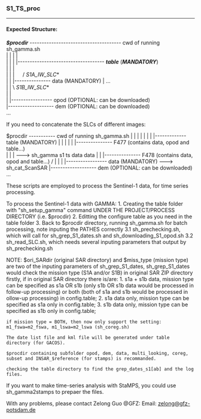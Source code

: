 ### S1_TS_proc ###
---------------------------------------------------------------------------------------------------
#### Expected Structure: ####

***$procdir*** -------------------------------------- cwd of running sh_gamma.sh  
\| \|  \| \|  
\| \| \| \|------------------------------------ ***table*** (***MANDATORY***)  
\| \| \|   
\| \| \| &emsp;	                          / *S1A_IW_SLC**  
\| \| \|--------------- data (MANDATORY) | ...  
\| \|				          \ *S1B_IW_SLC**  
\| \|  
\| \|----------------- opod (OPTIONAL: can be downloaded)  
\|------------------- dem (OPTIONAL: can be downloaded)  
  ...


If you need to concatenate the SLCs of different images:

$procdir ----------- cwd of running sh_gamma.sh
| | | |
| | | |------------- table (MANDATORY)
| | | 
| | |--------------- F477 (contains data, opod and table...) \
| | |  								---> sh_gamma s1 ts data data
| | |--------------- F478 (contains data, opod and table...) /
| | 
| |----------------- data (MANDATORY)                           ---> sh_cat_ScanSAR
|------------------- dem (OPTIONAL: can be downloaded)
  ...


These scripts are employed to process the Sentinel-1 data, for time series processing.

To process the Sentinel-1 data with GAMMA:
    1. Creating the table folder with "sh_setup_gamma" command UNDER THE PROJECT/PROCESS DIRECTORY (i.e. $procdir)
    2. Editting the configure table as you need in the table folder
    3. Back to $procdir directory, running sh_gamma.sh for batch processing, note inputing the PATHES correctly
        3.1 sh_prechecking.sh, which will call for sh_grep_S1_dates.sh and sh_downloading_S1_opod.sh
        3.2 sh_read_SLC.sh, which needs several inputing parameters that output by sh_prechecking.sh
	
NOTE: 
    $ori_SARdir (original SAR directory) and $miss_type (mission type) are two of the inputing parameters of sh_grep_S1_dates,  sh_grep_S1_dates would check the mission type (S1A and/or S1B) in original SAR ZIP directory firstly, if in original SAR directory there is/are:
        1. s1a + s1b data, mission type can be specified as s1a OR s1b (only s1b OR s1b data would be processed in follow-up processing) or both (both of s1a and s1b would be processed in ollow-up processing) in config.table;
        2. s1a data only, mission type can be specified as s1a only in config.table;
        3. s1b data only, mission type can be specified as s1b only in config.table;
        
    if mission type = BOTH, then now only support the setting: m1_fswa=m2_fswa, m1_lswa=m2_lswa (sh_coreg.sh)
	
	The date list file and kml file will be generated under table directory (for GACOS).
	
	$procdir containing subfolder opod, dem, data, multi_looking, coreg, subset and INSAR_$reference (for stamps) is recommanded.
	
    checking the table directory to find the grep_dates_s1[ab] and the log files.

If you want to make time-series analysis with StaMPS, you could use sh_gamma2stamps to prepaer the files.

	
With any problems, please contact Zelong Guo @GFZ:
Email: zelong@gfz-potsdam.de
